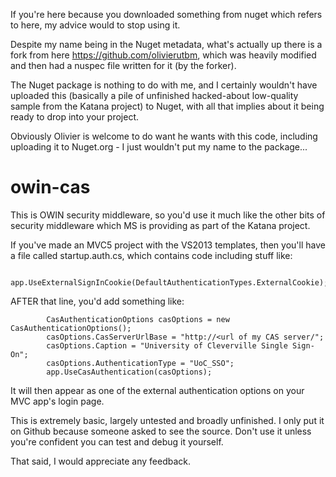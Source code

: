 
If you're here because you downloaded something from nuget which refers to here, my advice would to stop using it.

Despite my name being in the Nuget metadata, what's actually up there is a fork from here https://github.com/olivierutbm, which was heavily modified and then had a nuspec file written for it (by the forker).

The Nuget package is nothing to do with me, and I certainly wouldn't have uploaded this (basically a pile of unfinished hacked-about low-quality sample from the Katana project) to Nuget, with all that implies about it being ready to drop into your project.

Obviously Olivier is welcome to do want he wants with this code, including uploading it to Nuget.org - I just wouldn't put my name to the package...



owin-cas
========

This is OWIN security middleware, so you'd use it much like the other bits of security middleware which MS is providing as part of the Katana project.

If  you've made an MVC5 project with the VS2013 templates, then you'll have a file called startup.auth.cs, which contains code including stuff like:

            app.UseExternalSignInCookie(DefaultAuthenticationTypes.ExternalCookie);

AFTER that line, you'd add something like:

            CasAuthenticationOptions casOptions = new CasAuthenticationOptions();
            casOptions.CasServerUrlBase = "http://<url of my CAS server/";
            casOptions.Caption = "University of Cleverville Single Sign-On";
            casOptions.AuthenticationType = "UoC_SSO";
            app.UseCasAuthentication(casOptions);
            
It will then appear as one of the external authentication options on your MVC app's login page.

This is extremely basic, largely untested and broadly unfinished.  I only put it on Github because someone asked to see the source.  Don't use it unless you're confident you can test and debug it yourself.

That said, I would appreciate any feedback.



